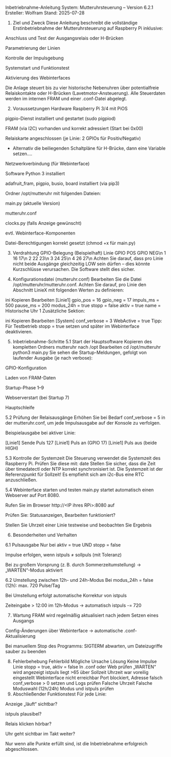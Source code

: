 Inbetriebnahme-Anleitung
System: Mutteruhrsteuerung – Version 6.2.1
Ersteller: Wolfram
Stand: 2025-07-28

1. Ziel und Zweck
Diese Anleitung beschreibt die vollständige Erstinbetriebnahme der Mutteruhrsteuerung auf Raspberry Pi inklusive:

Anschluss und Test der Ausgangsrelais oder H-Brücken

Parametrierung der Linien

Kontrolle der Impulsgebung

Systemstart und Funktionstest

Aktivierung des Webinterfaces

Die Anlage steuert bis zu vier historische Nebenuhren über potentialfreie Relaiskontakte oder H-Brücken (Lavetmotor-Ansteuerung). Alle Steuerdaten werden im internen FRAM und einer .conf-Datei abgelegt.

2. Voraussetzungen
Hardware
Raspberry Pi 3/4 mit PiOS

pigpio-Dienst installiert und gestartet (sudo pigpiod)

FRAM (via I2C) vorhanden und korrekt adressiert (Start bei 0x00)

Relaiskarte angeschlossen (je Linie: 2 GPIOs für Positiv/Negativ)

 - Alternativ die beiliegenden Schaltpläne für H-Brücke, dann eine Variable setzen....

Netzwerkverbindung (für Webinterface)

Software
Python 3 installiert

adafruit_fram, pigpio, busio, board installiert (via pip3)

Ordner /opt/mutteruhr mit folgenden Dateien:

main.py (aktuelle Version)

mutteruhr.conf

clocks.py (falls Anzeige gewünscht)

evtl. Webinterface-Komponenten

Datei-Berechtigungen korrekt gesetzt (chmod +x für main.py)

3. Verdrahtung
GPIO-Belegung (Beispielhaft)
Linie	GPIO POS	GPIO NEG\n
1	16	17\n
2	22	23\n
3	24	25\n
4	26	27\n
Achten Sie darauf, dass pro Linie nicht beide Ausgänge gleichzeitig LOW sein dürfen – dies könnte Kurzschlüsse verursachen. Die Software stellt dies sicher.

4. Konfigurationsdatei (mutteruhr.conf)
Bearbeiten Sie die Datei /opt/mutteruhr/mutteruhr.conf. Achten Sie darauf, pro Linie den Abschnitt LinieX mit folgenden Werten zu definieren:

ini
Kopieren
Bearbeiten
[Linie1]
gpio_pos = 16
gpio_neg = 17
impuls_ms = 500
pause_ms = 200
modus_24h = true
stopp = false
aktiv = true
name = Historische Uhr 1
Zusätzliche Sektion:

ini
Kopieren
Bearbeiten
[System]
conf_verbose = 3
WebActive = true
Tipp: Für Testbetrieb stopp = true setzen und später im Webinterface deaktivieren.

5. Inbetriebnahme-Schritte
5.1 Start der Hauptsoftware
Kopieren des kompletten Ordners mutteruhr nach /opt
Bearbeiten
cd /opt/mutteruhr
python3 main.py
Sie sehen die Startup-Meldungen, gefolgt von laufender Ausgabe (je nach verbose):

GPIO-Konfiguration

Laden von FRAM-Daten

Startup-Phase 1–9

Webserverstart (bei Startup 7)

Hauptschleife

5.2 Prüfung der Relaisausgänge
Erhöhen Sie bei Bedarf conf_verbose = 5 in der mutteruhr.conf, um jede Impulsausgabe auf der Konsole zu verfolgen.

Beispielausgabe bei aktiver Linie:

[Linie1] Sende Puls 127
[Linie1] Puls an (GPIO 17)
[Linie1] Puls aus (beide HIGH)

5.3 Kontrolle der Systemzeit
Die Steuerung verwendet die Systemzeit des Raspberry Pi. Prüfen Sie diese mit:
date
Stellen Sie sicher, dass die Zeit über timedatectl oder NTP korrekt synchronisiert ist. Die Systemzeit ist der Referenzpunkt für Sollzeit!
Es empfiehlt sich am i2c-Bus eine RTC anzuschließen.

5.4 Webinterface starten und testen
main.py startet automatisch einen Webserver auf Port 8080.

Rufen Sie im Browser http://\<IP ihres RPi\>:8080 auf

Prüfen Sie: Statusanzeigen, Bearbeiten funktioniert?

Stellen Sie Uhrzeit einer Linie testweise und beobachten Sie Ergebnis

6. Besonderheiten und Verhalten
   
6.1 Pulsausgabe
Nur bei aktiv = true UND stopp = false

Impulse erfolgen, wenn istpuls ≠ sollpuls (mit Toleranz)

Bei zu großem Vorsprung (z. B. durch Sommerzeitumstellung) → „WARTEN“-Modus aktiviert

6.2 Umstellung zwischen 12h- und 24h-Modus
Bei modus_24h = false (12h): max. 720 Pulse/Tag

Bei Umstellung erfolgt automatische Korrektur von istpuls

Zeiteingabe > 12:00 im 12h-Modus → automatisch istpuls -= 720

7. Wartung
FRAM wird regelmäßig aktualisiert nach jedem Setzen eines Ausgangs

Config-Änderungen über Webinterface → automatische .conf-Aktualisierung

Bei manuellem Stop des Programms: SIGTERM abwarten, um Dateizugriffe sauber zu beenden

8. Fehlerbehebung
Fehlerbild	Mögliche Ursache	Lösung
Keine Impulse	Linie stopp = true, aktiv = false	In .conf oder Web prüfen
„WARTEN“ wird angezeigt	istpuls liegt >65 über Sollzeit	Uhrzeit war voreilig eingestellt
Webinterface nicht erreichbar	Port blockiert, Adresse falsch	conf_verbose > 0 setzen und Logs prüfen
Falsche Uhrzeit	Falsche Moduswahl (12h/24h)	Modus und istpuls prüfen
9. Abschließender Funktionstest
Für jede Linie:

Anzeige „läuft“ sichtbar?

istpuls plausibel?

Relais klicken hörbar?

Uhr geht sichtbar im Takt weiter?

Nur wenn alle Punkte erfüllt sind, ist die Inbetriebnahme erfolgreich abgeschlossen.

